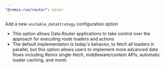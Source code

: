 ```yaml
---
"@remix-run/router": minor
---
```


Add a new `unstable_dataStrategy` configuration option

- This option allows Data Router applications to take control over the approach for executing route loaders and actions
- The default implementation is today's behavior, to fetch all loaders in parallel, but this option allows users to implement more advanced data flows including Remix single-fetch, middleware/context APIs, automatic loader caching, and more\
